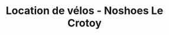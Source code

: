 ---
title: "Location de vélos - Noshoes Le Crotoy"
url: /le-crotoy/location-de-velos-noshoes-le-crotoy/
shop: vélo
---